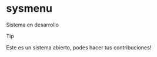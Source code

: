 # sysmenu
 
Sistema en desarrollo


> [!TIP]
> Este es un sistema abierto, podes hacer tus contribuciones!

